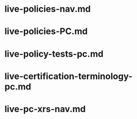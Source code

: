 # live-policies-nav.md

# live-policies-PC.md

# live-policy-tests-pc.md

# live-certification-terminology-pc.md

# live-pc-xrs-nav.md
